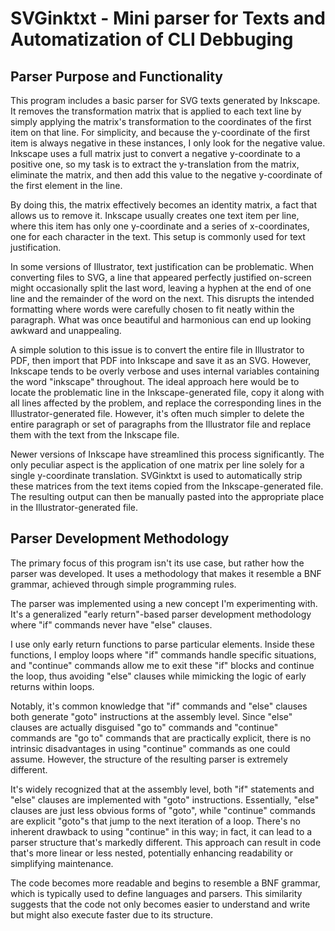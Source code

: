 # SVGinktxt - Mini parser for Texts and Automatization of CLI Debbuging

## Parser Purpose and Functionality

This program includes a basic parser for SVG texts generated by Inkscape. It removes the transformation matrix
that is applied to each text line by simply applying the matrix's transformation to the coordinates of the
first item on that line. For simplicity, and because the y-coordinate of the first item is always negative in
these instances, I only look for the negative value. Inkscape uses a full matrix just to convert a negative
y-coordinate to a positive one, so my task is to extract the y-translation from the matrix, eliminate the
matrix, and then add this value to the negative y-coordinate of the first element in the line.

By doing this, the matrix effectively becomes an identity matrix, a fact that allows us to remove it.
Inkscape usually creates one text item per line, where this item has only one y-coordinate and a series
of x-coordinates, one for each character in the text. This setup is commonly used for text justification.

In some versions of Illustrator, text justification can be problematic. When converting files to SVG, a
line that appeared perfectly justified on-screen might occasionally split the last word, leaving a hyphen
at the end of one line and the remainder of the word on the next. This disrupts the intended formatting
where words were carefully chosen to fit neatly within the paragraph. What was once beautiful and harmonious
can end up looking awkward and unappealing.

A simple solution to this issue is to convert the entire file in Illustrator to PDF, then import that
PDF into Inkscape and save it as an SVG. However, Inkscape tends to be overly verbose and uses internal
variables containing the word "inkscape" throughout. The ideal approach here would be to locate the
problematic line in the Inkscape-generated file, copy it along with all lines affected by the problem,
and replace the corresponding lines in the Illustrator-generated file. However, it's often much simpler
to delete the entire paragraph or set of paragraphs from the Illustrator file and replace them with the
text from the Inkscape file.

Newer versions of Inkscape have streamlined this process significantly. The only peculiar aspect is the
application of one matrix per line solely for a single y-coordinate translation. SVGinktxt is used to
automatically strip these matrices from the text items copied from the Inkscape-generated file. The 
resulting output can then be manually pasted into the appropriate place in the Illustrator-generated file.

## Parser Development Methodology

The primary focus of this program isn't its use case, but rather how the parser was developed. It uses a methodology that makes it resemble a BNF grammar, achieved through simple programming rules.

The parser was implemented using a new concept I'm experimenting with. It's a generalized "early return"-based parser development methodology where "if" commands never have "else" clauses. 

I use only early return functions to parse particular elements. Inside these functions, I employ loops where "if" commands handle specific situations, and "continue" commands allow me to exit these "if" blocks and continue the loop, thus avoiding "else" clauses while mimicking the logic of early returns within loops.

Notably, it's common knowledge that "if" commands and "else" clauses both generate "goto" instructions at the assembly level. Since "else" clauses are actually disguised "go to" commands and "continue" commands are "go to" commands that are practically explicit, there is no intrinsic disadvantages in using "continue" commands as one could assume. However, the structure of the resulting parser is extremely different.

It's widely recognized that at the assembly level, both "if" statements and "else" clauses are implemented
with "goto" instructions. Essentially, "else" clauses are just less obvious forms of "goto", while "continue"
commands are explicit "goto"s that jump to the next iteration of a loop. There's no inherent drawback to using
"continue" in this way; in fact, it can lead to a parser structure that's markedly different. This approach
can result in code that's more linear or less nested, potentially enhancing readability or simplifying
maintenance.

The code becomes more readable and begins to resemble a BNF grammar, which is typically used to define languages and parsers. This similarity suggests that the code not only becomes easier to understand and write but might also execute faster due to its structure.







